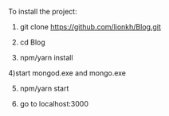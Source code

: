 To install the project: 

1) git clone https://github.com/lionkh/Blog.git

    
2) cd Blog

    
3) npm/yarn install


4)start mongod.exe and mongo.exe

    
5) npm/yarn start

    
6) go to localhost:3000

